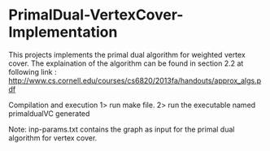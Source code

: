 # PrimalDual-VertexCover-Implementation
This projects implements the primal dual algorithm for weighted vertex cover.
The explaination of the algorithm can be found in section 2.2 at following link :
http://www.cs.cornell.edu/courses/cs6820/2013fa/handouts/approx_algs.pdf

Compilation and execution
1> run make file.
2> run the executable named primaldualVC generated

Note: inp-params.txt contains the graph as input for the primal dual algorithm for vertex cover.
